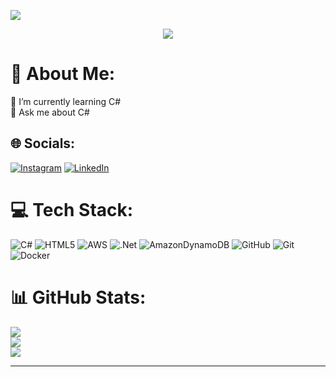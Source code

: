 [![](https://visitcount.itsvg.in/api?id=alperenopscode&icon=2&color=0)](https://visitcount.itsvg.in)
<br>
<p align="center"><img src="https://i.imgur.com/A6bWGFl.gif"/>

# 💫 About Me:
🌱 I’m currently learning C#<br>💬 Ask me about C#<br>


## 🌐 Socials:
[![Instagram](https://img.shields.io/badge/Instagram-%23E4405F.svg?logo=Instagram&logoColor=white)](https://instagram.com/alp.incee) [![LinkedIn](https://img.shields.io/badge/LinkedIn-%230077B5.svg?logo=linkedin&logoColor=white)](https://linkedin.com/in/alperen-ince) 

# 💻 Tech Stack:
![C#](https://img.shields.io/badge/c%23-%23239120.svg?style=for-the-badge&logo=csharp&logoColor=white) ![HTML5](https://img.shields.io/badge/html5-%23E34F26.svg?style=for-the-badge&logo=html5&logoColor=white) ![AWS](https://img.shields.io/badge/AWS-%23FF9900.svg?style=for-the-badge&logo=amazon-aws&logoColor=white) ![.Net](https://img.shields.io/badge/.NET-5C2D91?style=for-the-badge&logo=.net&logoColor=white) ![AmazonDynamoDB](https://img.shields.io/badge/Amazon%20DynamoDB-4053D6?style=for-the-badge&logo=Amazon%20DynamoDB&logoColor=white) ![GitHub](https://img.shields.io/badge/github-%23121011.svg?style=for-the-badge&logo=github&logoColor=white) ![Git](https://img.shields.io/badge/git-%23F05033.svg?style=for-the-badge&logo=git&logoColor=white) ![Docker](https://img.shields.io/badge/docker-%230db7ed.svg?style=for-the-badge&logo=docker&logoColor=white)


# 📊 GitHub Stats:
![](https://github-readme-stats.vercel.app/api?username=alperenopscode&theme=dark&hide_border=false&include_all_commits=false&count_private=false)<br/>
![](https://github-readme-streak-stats.herokuapp.com/?user=alperenopscode&theme=dark&hide_border=false)<br/>
![](https://github-readme-stats.vercel.app/api/top-langs/?username=alperenopscode&theme=dark&hide_border=false&include_all_commits=false&count_private=false&layout=compact)

---


<!-- Proudly created with GPRM ( https://gprm.itsvg.in ) -->
